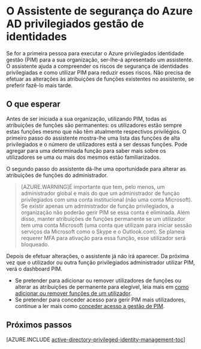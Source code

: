 <properties
   pageTitle="O Assistente de segurança do Azure AD privilegiados gestão de identidades"
   description="A primeira vez que utiliza a extensão do Azure Active Directory privilegiados gestão de identidades, será apresentada com um Assistente de segurança. Este artigo descreve os passos para utilizar o assistente."
   services="active-directory"
   documentationCenter=""
   authors="kgremban"
   manager="femila"
   editor=""/>

<tags
   ms.service="active-directory"
   ms.devlang="na"
   ms.topic="article"
   ms.tgt_pltfrm="na"
   ms.workload="identity"
   ms.date="07/01/2016"
   ms.author="kgremban"/>

# <a name="the-azure-ad-privileged-identity-management-security-wizard"></a>O Assistente de segurança do Azure AD privilegiados gestão de identidades

Se for a primeira pessoa para executar o Azure privilegiados identidade gestão (PIM) para a sua organização, ser-lhe-á apresentado um assistente. O assistente ajuda a compreender os riscos de segurança de identidades privilegiadas e como utilizar PIM para reduzir esses riscos. Não precisa de efetuar as alterações às atribuições de funções existentes no assistente, se preferir fazê-lo mais tarde.

## <a name="what-to-expect"></a>O que esperar

Antes de ser iniciada a sua organização, utilizando PIM, todas as atribuições de funções são permanentes: os utilizadores estão sempre estas funções mesmo que não têm atualmente respectivos privilégios.  O primeiro passo do assistente mostra-lhe uma lista das funções de alta privilegiados e o número de utilizadores está a ser dessas funções. Pode agregar para uma determinada função para saber mais sobre os utilizadores se uma ou mais dos mesmos estão familiarizados.

O segundo passo do assistente dá-lhe uma oportunidade para alterar as atribuições de funções do administrador.  

> [AZURE.WARNING]É importante que tem, pelo menos, um administrador global e mais do que um administrador de função privilegiados com uma conta institucional (não uma conta Microsoft). Se existir apenas um administrador de função privilegiados, a organização não poderão gerir PIM se essa conta é eliminada.
> Além disso, manter atribuições de funções permanente se um utilizador tem uma conta Microsoft (uma conta que utilizam para iniciar sessão serviços da Microsoft como o Skype e o Outlook.com). Se planeia requerer MFA para ativação para essa função, esse utilizador será bloqueado.


Depois de efetuar alterações, o assistente já não irá aparecer. Da próxima vez que o utilizador ou outra função privilegiados administrador utilizar PIM, verá o dashboard PIM.  

- Se pretender para adicionar ou remover utilizadores de funções ou alterar as atribuições de permanente para elegível, leia mais em [como adicionar ou remover funções de um utilizador](active-directory-privileged-identity-management-how-to-add-role-to-user.md).
- Se pretender para conceder acesso para gerir PIM mais utilizadores, continue a ler mais como [conceder acesso a gestão de PIM](active-directory-privileged-identity-management-how-to-give-access-to-pim.md).



## <a name="next-steps"></a>Próximos passos
[AZURE.INCLUDE [active-directory-privileged-identity-management-toc](../../includes/active-directory-privileged-identity-management-toc.md)]
